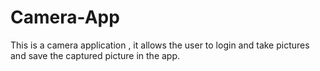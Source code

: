 # Camera-App
This is a camera application , it allows the user to login and take pictures and save the captured picture
in the app. 
